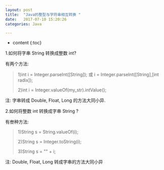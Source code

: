 ```yaml
---
layout: post
title:  "Java的整型与字符串相互转换 "
date:   2017-07-10 15:20:26
categories: Java

---
```


* content
{:toc}

1.如何将字串 String 转换成整数 int? 

有两个方法:  
>
>1)int i = Integer.parseInt([String]); 或 i = Integer.parseInt([String],[int radix]);   
>
>2)int i = Integer.valueOf(my_str).intValue();    

注: 字串转成 Double, Float, Long 的方法大同小异.  

2.如何将整数 int 转换成字串 String ?  

有叁种方法: 

>1)String s = String.valueOf(i);   
>
>2)String s = Integer.toString(i);    
>
>3)String s = "" + i;    

注: Double, Float, Long 转成字串的方法大同小异
